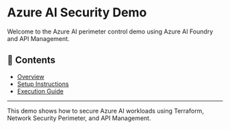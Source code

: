 # Azure AI Security Demo

Welcome to the Azure AI perimeter control demo using Azure AI Foundry and API Management.

## 📄 Contents

- [Overview](README.md)
- [Setup Instructions](Setup.md)
- [Execution Guide](Execution.md)

---

This demo shows how to secure Azure AI workloads using Terraform, Network Security Perimeter, and API Management.
